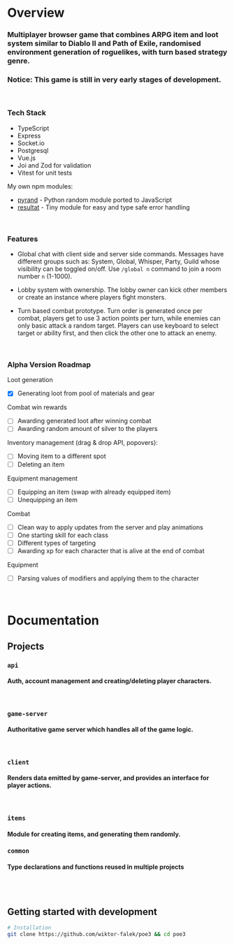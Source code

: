 # Overview

### Multiplayer browser game that combines ARPG item and loot system similar to Diablo II and Path of Exile, randomised environment generation of roguelikes, with turn based strategy genre.

### **Notice: This game is still in very early stages of development.**

<br>

### Tech Stack

- TypeScript
- Express
- Socket.io
- Postgresql
- Vue.js
- Joi and Zod for validation
- Vitest for unit tests

My own npm modules:

- [pyrand](https://github.com/wiktor-falek/pyrand) - Python random module ported to JavaScript
- [resultat](https://github.com/wiktor-falek/resultat) - Tiny module for easy and type safe error handling

<br>

### Features

- Global chat with client side and server side commands. Messages have different groups such as: System, Global, Whisper, Party, Guild whose visibility can be toggled on/off. Use `/global n` command to join a room number `n` (1-1000).

- Lobby system with ownership.
  The lobby owner can kick other members or create an instance where players fight monsters.

- Turn based combat prototype. Turn order is generated once per combat,
  players get to use 3 action points per turn, while enemies can only basic attack a random target.
  Players can use keyboard to select target or ability first, and then click the other one to attack an enemy.

<br>

### Alpha Version Roadmap

Loot generation

- [x] Generating loot from pool of materials and gear

Combat win rewards

- [ ] Awarding generated loot after winning combat
- [ ] Awarding random amount of silver to the players

Inventory management (drag & drop API, popovers):

- [ ] Moving item to a different spot
- [ ] Deleting an item

Equipment management

- [ ] Equipping an item (swap with already equipped item)
- [ ] Unequipping an item

Combat

- [ ] Clean way to apply updates from the server and play animations
- [ ] One starting skill for each class
- [ ] Different types of targeting
- [ ] Awarding xp for each character that is alive at the end of combat

Equipment

- [ ] Parsing values of modifiers and applying them to the character

<br>

# Documentation

## Projects

### **`api`**

#### Auth, account management and creating/deleting player characters.

<br>

### **`game-server`**

#### Authoritative game server which handles all of the game logic.

<br>

### **`client`**

#### Renders data emitted by game-server, and provides an interface for player actions.

<br>

### **`items`**

#### Module for creating items, and generating them randomly.

### **`common`**

#### Type declarations and functions reused in multiple projects

<br>

<br>

## Getting started with development

```bash
# Installation
git clone https://github.com/wiktor-falek/poe3 && cd poe3
```
